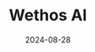 ---  
layout: startup_page  
title: "Wethos AI"  
id: "wethos.ai"  
permalink: "/wethosaiwethos.ai08282024/"  
website: "https://wethos.ai/"  
funding_round: "Seed"  
funding_amount: "$7.5M"  
investors: "GFT Ventures, Miramar Digital Ventures, UCI Cove Fund, Capellas Partners"  
about: "Wethos AI uses AI and organizational psychology to provide businesses with insights into team dynamics, helping them build high-performing teams. Its platform quantifies team ethos and leverages AI-driven analysis to unlock unprecedented levels of team performance. The company aims to redefine how teams operate in the age of artificial intelligence."  
markets: "AI, Human Resources"  
hq: "Newport Beach, California, United States"  
founded_year: "2022"  
linkedin: "https://www.linkedin.com/company/wethos-ai"  
twitter: "https://twitter.com/wethosai"  
instagram: ""  
facebook: "https://www.facebook.com/WethosAI"  
crunchbase: "https://www.crunchbase.com/organization/wethos-ai"  
pitchbook: "https://pitchbook.com/profiles/company/638541-82"  

date_display: "28-Aug-2024"  
date: "2024-08-28"

# SEO Optimization  
meta_title: "Wethos AI - Seed Funding ($7.5M)"  
meta_description: "Wethos AI, Wethos AI uses AI and organizational psychology to provide businesses with insights into team dynamics, helping them build high-performing teams. Its ..."  
meta_keywords: "Wethos AI, AI, Human Resources, Seed funding"  
canonical_url: "https://startup.projectstartups.com/wethosaiwethos.ai08282024/"  
---